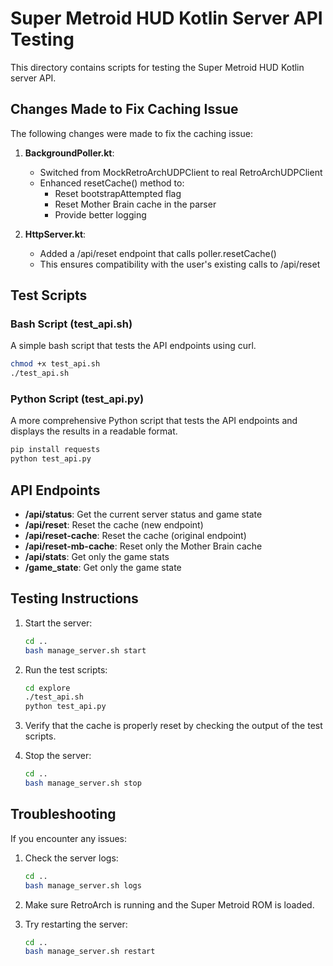 # Super Metroid HUD Kotlin Server API Testing

This directory contains scripts for testing the Super Metroid HUD Kotlin server API.

## Changes Made to Fix Caching Issue

The following changes were made to fix the caching issue:

1. **BackgroundPoller.kt**:
   - Switched from MockRetroArchUDPClient to real RetroArchUDPClient
   - Enhanced resetCache() method to:
     - Reset bootstrapAttempted flag
     - Reset Mother Brain cache in the parser
     - Provide better logging

2. **HttpServer.kt**:
   - Added a /api/reset endpoint that calls poller.resetCache()
   - This ensures compatibility with the user's existing calls to /api/reset

## Test Scripts

### Bash Script (test_api.sh)

A simple bash script that tests the API endpoints using curl.

```bash
chmod +x test_api.sh
./test_api.sh
```

### Python Script (test_api.py)

A more comprehensive Python script that tests the API endpoints and displays the results in a readable format.

```bash
pip install requests
python test_api.py
```

## API Endpoints

- **/api/status**: Get the current server status and game state
- **/api/reset**: Reset the cache (new endpoint)
- **/api/reset-cache**: Reset the cache (original endpoint)
- **/api/reset-mb-cache**: Reset only the Mother Brain cache
- **/api/stats**: Get only the game stats
- **/game_state**: Get only the game state

## Testing Instructions

1. Start the server:
   ```bash
   cd ..
   bash manage_server.sh start
   ```

2. Run the test scripts:
   ```bash
   cd explore
   ./test_api.sh
   python test_api.py
   ```

3. Verify that the cache is properly reset by checking the output of the test scripts.

4. Stop the server:
   ```bash
   cd ..
   bash manage_server.sh stop
   ```

## Troubleshooting

If you encounter any issues:

1. Check the server logs:
   ```bash
   cd ..
   bash manage_server.sh logs
   ```

2. Make sure RetroArch is running and the Super Metroid ROM is loaded.

3. Try restarting the server:
   ```bash
   cd ..
   bash manage_server.sh restart
   ```
